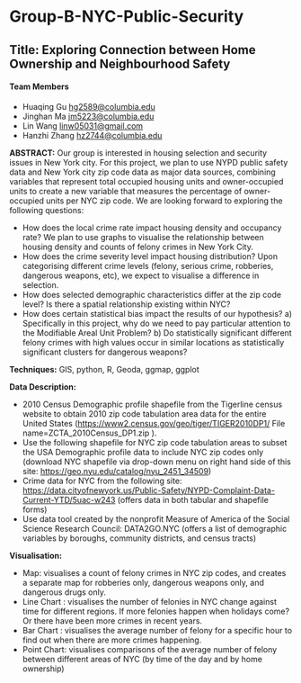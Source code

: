 # Group-B-NYC-Public-Security
## **Title: Exploring Connection between Home Ownership and Neighbourhood Safety**

#### Team Members
  - Huaqing Gu hg2589@columbia.edu
  - Jinghan Ma jm5223@columbia.edu
  - Lin Wang linw05031@gmail.com
  - Hanzhi Zhang hz2744@columbia.edu

**ABSTRACT:** Our group is interested in housing selection and security issues in New York city. For this project, we plan to use NYPD public safety data and New York city zip code data as major data sources, combining variables that represent total occupied housing units and owner-occupied units to create a new variable that measures the percentage of owner-occupied units per NYC zip code. We are looking forward to exploring the following questions:
  - How does the local crime rate impact housing density and occupancy rate? We plan to use graphs to visualise the relationship between housing density and counts of felony crimes in New York City.
  - How does the crime severity level impact housing distribution? Upon categorising different crime levels (felony, serious crime, robberies, dangerous weapons, etc), we expect to visualise a difference in selection.
  - How does selected demographic characteristics differ at the zip code level? Is there a spatial relationship existing within NYC?
  - How does certain statistical bias impact the results of our hypothesis? 
     a) Specifically in this project, why do we need to pay particular attention to the Modifiable Areal Unit Problem?
     b) Do statistically significant different felony crimes with high values occur in similar locations as statistically significant clusters for dangerous weapons? 

**Techniques:** GIS, python, R, Geoda, ggmap, ggplot

**Data Description:**
  - 2010 Census Demographic profile shapefile from the Tigerline census website to obtain 2010 zip code tabulation area data for the entire United States (https://www2.census.gov/geo/tiger/TIGER2010DP1/  File name=ZCTA_2010Census_DP1.zip ).  
  - Use the following shapefile for NYC zip code tabulation areas to subset the USA Demographic profile data to include NYC zip codes only (download NYC shapefile via drop-down menu on right hand side of this site: https://geo.nyu.edu/catalog/nyu_2451_34509)
  - Crime data for NYC from the following site: https://data.cityofnewyork.us/Public-Safety/NYPD-Complaint-Data-Current-YTD/5uac-w243 (offers data in both tabular and shapefile forms) 
  - Use data tool created by the nonprofit Measure of America of the Social Science Research Council: DATA2GO.NYC (offers a list of demographic variables by boroughs, community districts, and census tracts)

**Visualisation:**
  - Map: visualises a count of felony crimes in NYC zip codes, and creates a separate map for robberies only, dangerous weapons only, and dangerous drugs only.  
  - Line Chart : visualises the number of felonies in NYC change against time for different regions. If more felonies happen when holidays come? Or there have been more crimes in recent years.
  - Bar Chart : visualises the average number of felony for a specific hour to find out when there are more crimes happening.
  - Point Chart: visualises comparisons of the average number of felony between different areas of NYC (by time of the day and by home ownership)
